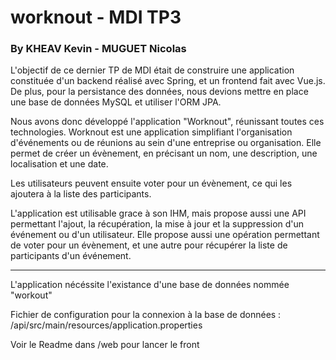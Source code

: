 # worknout - MDI TP3
### By KHEAV Kevin - MUGUET Nicolas


  L'objectif de ce dernier TP de MDI était de construire une application constituée d'un backend réalisé avec Spring, et un frontend fait avec Vue.js.
De plus, pour la persistance des données, nous devions mettre en place une base de données MySQL et utiliser l'ORM JPA.

Nous avons donc développé l'application "Worknout", réunissant toutes ces technologies. Worknout est une application simplifiant l'organisation d'événements ou de réunions au sein d'une entreprise ou organisation.
Elle permet de créer un évènement, en précisant un nom, une description, une localisation et une date.

Les utilisateurs peuvent ensuite voter pour un évènement, ce qui les ajoutera à la liste des participants.

L'application est utilisable grace à son IHM, mais propose aussi une API permettant l'ajout, la récupération, la mise à jour et la suppression d'un événement ou d'un utilisateur.
Elle propose aussi une opération permettant de voter pour un évènement, et une autre pour récupérer la liste de participants d'un événement.


----


L'application nécéssite l'existance d'une base de données nommée "workout"

Fichier de configuration pour la connexion à la base de données : /api/src/main/resources/application.properties


Voir le Readme dans /web pour lancer le front
